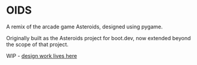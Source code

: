 # OIDS
A remix of the arcade game Asteroids, designed using pygame.

Originally built as the Asteroids project for boot.dev, now extended beyond the scope of that project.

WIP - [design work lives here](https://www.notion.so/oids-141c378d72ff80cd8d94f4cb6769d13e?pvs=4)